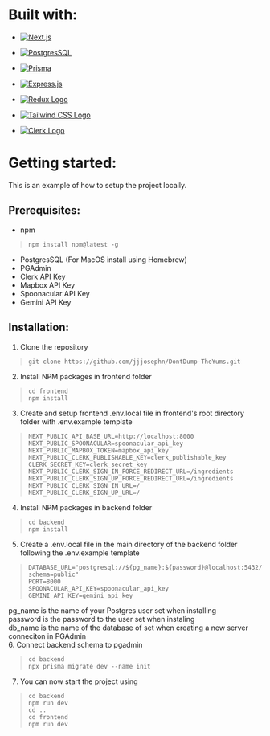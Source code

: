 # Built with:

* [![Next.js](https://img.shields.io/badge/Next.js-000000?style=for-the-badge&logo=next.js&logoColor=white)](https://nextjs.org/)

* [![PostgresSQL](https://img.shields.io/badge/postgres-%23316192.svg?style=for-the-badge&logo=postgresql&logoColor=white)](https://www.postgresql.org/)

* [![Prisma](http://made-with.prisma.io/dark.svg)](https://prisma.io)

* [![Express.js](https://img.shields.io/badge/express.js-%23404d59.svg?style=for-the-badge&logo=express&logoColor=%2361DAFB)](https://expressjs.com/)

* [![Redux Logo](images/redux-logo.png)](https://redux.js.org/)

* [![Tailwind CSS Logo](images/tailwindcss-logo.png)](https://tailwindcss.com/)

* [![Clerk Logo](images/clerk-logo.png)](https://clerk.dev/)

# Getting started:
This is an example of how to setup the project locally.

## Prerequisites:
* npm
> ```
> npm install npm@latest -g
> ```
* PostgresSQL (For MacOS install using Homebrew)
* PGAdmin
* Clerk API Key
* Mapbox API Key
* Spoonacular API Key
* Gemini API Key

## Installation:
1. Clone the repository
> ```
> git clone https://github.com/jjjosephn/DontDump-TheYums.git
> ```
2. Install NPM packages in frontend folder
> ```
> cd frontend
> npm install
> ```
3. Create and setup frontend .env.local file in frontend's root directory folder with .env.example template
> ```
> NEXT_PUBLIC_API_BASE_URL=http://localhost:8000
> NEXT_PUBLIC_SPOONACULAR=spoonacular_api_key
> NEXT_PUBLIC_MAPBOX_TOKEN=mapbox_api_key
> NEXT_PUBLIC_CLERK_PUBLISHABLE_KEY=clerk_publishable_key
> CLERK_SECRET_KEY=clerk_secret_key
> NEXT_PUBLIC_CLERK_SIGN_IN_FORCE_REDIRECT_URL=/ingredients
> NEXT_PUBLIC_CLERK_SIGN_UP_FORCE_REDIRECT_URL=/ingredients
> NEXT_PUBLIC_CLERK_SIGN_IN_URL=/
> NEXT_PUBLIC_CLERK_SIGN_UP_URL=/
4. Install NPM packages in backend folder
> ```
> cd backend
> npm install
> ```
5. Create a .env.local file in the main directory of the backend folder following the .env.example template
> ```
> DATABASE_URL="postgresql://${pg_name}:${password}@localhost:5432/${db_name}?schema=public"
> PORT=8000
> SPOONACULAR_API_KEY=spoonacular_api_key
> GEMINI_API_KEY=gemini_api_key
> ```
pg_name is the name of your Postgres user set when installing  
password is the password to the user set when instaling  
db_name is the name of the database of set when creating a new server conneciton in PGAdmin  
6. Connect backend schema to pgadmin
> ```
> cd backend
> npx prisma migrate dev --name init
7. You can now start the project using
> ```
> cd backend
> npm run dev
> cd ..
> cd frontend
> npm run dev
> ```
